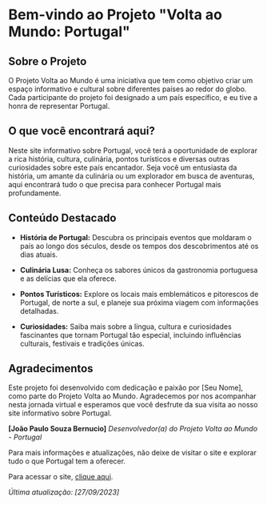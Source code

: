 # Bem-vindo ao Projeto "Volta ao Mundo: Portugal"

## Sobre o Projeto
O Projeto Volta ao Mundo é uma iniciativa que tem como objetivo criar um espaço informativo e cultural sobre diferentes países ao redor do globo. Cada participante do projeto foi designado a um país específico, e eu tive a honra de representar Portugal.

## O que você encontrará aqui?
Neste site informativo sobre Portugal, você terá a oportunidade de explorar a rica história, cultura, culinária, pontos turísticos e diversas outras curiosidades sobre este país encantador. Seja você um entusiasta da história, um amante da culinária ou um explorador em busca de aventuras, aqui encontrará tudo o que precisa para conhecer Portugal mais profundamente.

## Conteúdo Destacado
- **História de Portugal:** Descubra os principais eventos que moldaram o país ao longo dos séculos, desde os tempos dos descobrimentos até os dias atuais.

- **Culinária Lusa:** Conheça os sabores únicos da gastronomia portuguesa e as delícias que ela oferece.

- **Pontos Turísticos:** Explore os locais mais emblemáticos e pitorescos de Portugal, de norte a sul, e planeje sua próxima viagem com informações detalhadas.

- **Curiosidades:** Saiba mais sobre a língua, cultura e curiosidades fascinantes que tornam Portugal tão especial, incluindo influências culturais, festivais e tradições únicas.

## Agradecimentos
Este projeto foi desenvolvido com dedicação e paixão por [Seu Nome], como parte do Projeto Volta ao Mundo. Agradecemos por nos acompanhar nesta jornada virtual e esperamos que você desfrute da sua visita ao nosso site informativo sobre Portugal.

**[João Paulo Souza Bernucio]**
*Desenvolvedor(a) do Projeto Volta ao Mundo - Portugal*

Para mais informações e atualizações, não deixe de visitar o site e explorar tudo o que Portugal tem a oferecer.

Para acessar o site, [clique aqui](https://joao-paulobr.github.io/VoltaAoMundo-Portugal/).

*Última atualização: [27/09/2023]*
